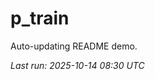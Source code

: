 # p_train

Auto-updating README demo.

<!--START_SECTION:status-->
_Last run: 2025-10-14 08:30 UTC_
<!--END_SECTION:status-->













































































































































































































































































































































































































































































































































































































































































































































































































































































































































































































































































































































































































